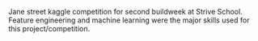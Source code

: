 Jane street kaggle competition for second buildweek at Strive School. Feature engineering and machine learning were the major skills used for this project/competition.
